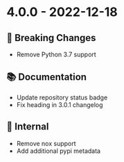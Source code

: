 # 4.0.0 - 2022-12-18

## 🚨 Breaking Changes
* Remove Python 3.7 support

## 📚 Documentation
* Update repository status badge
* Fix heading in 3.0.1 changelog
 
## 🔩  Internal
* Remove nox support
* Add additional pypi metadata
